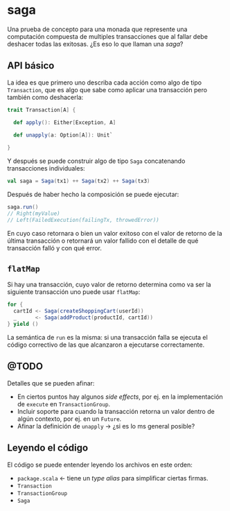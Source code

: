 # saga

Una prueba de concepto para una monada que represente una computación compuesta de multiples transacciones que al fallar debe deshacer todas las exitosas. ¿Es eso lo que llaman una _saga_?

## API básico

La idea es que primero uno describa cada acción como algo de tipo `Transaction`, que es algo que sabe como aplicar una transacción pero también como deshacerla:

```scala
trait Transaction[A] {

  def apply(): Either[Exception, A]

  def unapply(a: Option[A]): Unit`
  
}
```

Y después se puede construir algo de tipo `Saga` concatenando transacciones individuales:

```scala
val saga = Saga(tx1) ++ Saga(tx2) ++ Saga(tx3)
```

Después de haber hecho la composición se puede ejecutar:

```scala
saga.run()
// Right(myValue)
// Left(FailedExecution(failingTx, throwedError))
```
En cuyo caso retornara o bien un valor exitoso con el valor de retorno de la última transacción o retornará un valor fallido con el detalle de qué transacción falló y con qué error.

## `flatMap`

Si hay una transacción, cuyo valor de retorno determina como va ser la siguiente transacción uno puede usar `flatMap`:

```scala
for {
  cartId <- Saga(createShoppingCart(userId))
  _      <- Saga(addProduct(productId, cartId))
} yield ()
```

La semántica de `run` es la misma: si una transacción falla se ejecuta el código correctivo de las que alcanzaron a ejecutarse correctamente.

## @TODO

Detalles que se pueden afinar:

* En ciertos puntos hay algunos _side effects_, por ej. en la implementación de `execute` en `TransactionGroup`.
* Incluir soporte para cuando la transacción retorna un valor dentro de algún contexto, por ej. en un `Future`.
* Afinar la definición de `unapply` -> ¿si es lo ms general posible?

## Leyendo el código

El código se puede entender leyendo los archivos en este orden:

* `package.scala` <- tiene un _type alias_ para simplificar ciertas firmas.
* `Transaction`
* `TransactionGroup`
* `Saga`
